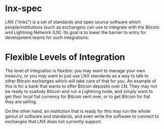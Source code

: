 # lnx-spec

LNX ("links") is a set of standards and open source software which people/institutions (such as exchanges) can use to integrate with the Bitcoin and Lightning Network (LN). Its goal is to lower the barrier to entry for development teams for such integrations.

# Flexible Levels of Integration

The level of integration is flexible: you may want to manage your own treasury, or you may want to just use LNX standards as a way to talk to other Bitcoin exchanges which will take care of that for you. An example of this is for a bank that wants to offer Bitcoin deposits over LN. They may not be ready to custody Bitcoin and run a Lightning node, and simply want to get their local fiat currency for Bitcoin sent over, or to get Bitcoin for fiat they are selling.

On the other hand, an institution that is ready for this may run the whole gamut of software and standards, and even write the software to connect to exchanges that LNX does not currently support.
